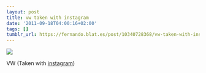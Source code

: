 ```yaml
---
layout: post
title: vw taken with instagram
date: '2011-09-18T04:00:16+02:00'
tags: []
tumblr_url: https://fernando.blat.es/post/10340728368/vw-taken-with-instagram
---
```

 ![](/tumblr_files/tumblr_lrp48hMnDD1qz4y16o1_640.jpg)  

VW (Taken with [instagram](http://instagr.am))
